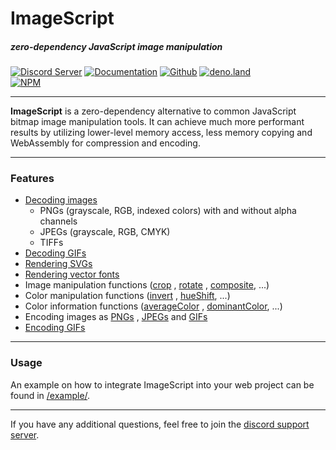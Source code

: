 # ImageScript
##### zero-dependency JavaScript image manipulation
[![Discord Server](https://img.shields.io/discord/691713541262147687.svg?label=Discord&logo=discord&logoColor=ffffff&color=7389D8&labelColor=6A7EC2&style=for-the-badge)](https://discord.gg/8hPrwAH)
[![Documentation](https://img.shields.io/badge/Documentationn-informational?style=for-the-badge)](https://oss-is.dreadful.tech/)
[![Github](https://img.shields.io/badge/Github-Repository-181717?logo=github&style=for-the-badge)](https://github.com/matmen/ImageScript)
[![deno.land](https://img.shields.io/badge/deno.land-181717?logo=deno&style=for-the-badge)](https://deno.land/x/imagescript)  
[![NPM](https://nodei.co/npm/imagescript.png)](https://www.npmjs.com/package/imagescript)

---

**ImageScript** is a zero-dependency alternative to common JavaScript bitmap image manipulation tools.
It can achieve much more performant results by utilizing lower-level memory access, less memory copying and WebAssembly for compression and encoding.

---

### Features
- [Decoding images](https://oss-is.dreadful.tech/classes/_imagescript_._imagescript_-1.image.html#decode)
  - PNGs (grayscale, RGB, indexed colors) with and without alpha channels
  - JPEGs (grayscale, RGB, CMYK)
  - TIFFs
- [Decoding GIFs](https://oss-is.dreadful.tech/classes/_imagescript_._imagescript_-1.gif.html#decode)
- [Rendering SVGs](https://oss-is.dreadful.tech/classes/_imagescript_._imagescript_-1.image.html#rendersvg)
- [Rendering vector fonts](https://oss-is.dreadful.tech/classes/_imagescript_._imagescript_-1.image.html#rendertext)
- Image manipulation
  functions ([crop](https://oss-is.dreadful.tech/classes/_imagescript_._imagescript_-1.image.html#crop)
  , [rotate](https://oss-is.dreadful.tech/classes/_imagescript_._imagescript_-1.image.html#rotate)
  , [composite](https://oss-is.dreadful.tech/classes/_imagescript_._imagescript_-1.image.html#composite), ...)
- Color manipulation
  functions ([invert](https://oss-is.dreadful.tech/classes/_imagescript_._imagescript_-1.image.html#invert)
  , [hueShift](https://oss-is.dreadful.tech/classes/_imagescript_._imagescript_-1.image.html#hueshift), ...)
- Color information
  functions ([averageColor](https://oss-is.dreadful.tech/classes/_imagescript_._imagescript_-1.image.html#averagecolor)
  , [dominantColor](https://oss-is.dreadful.tech/classes/_imagescript_._imagescript_-1.image.html#dominantcolor), ...)
- Encoding images as [PNGs](https://oss-is.dreadful.tech/classes/_imagescript_._imagescript_-1.image.html#encode)
  , [JPEGs](https://oss-is.dreadful.tech/classes/_imagescript_._imagescript_-1.image.html#encodejpeg)
  and [GIFs](https://oss-is.dreadful.tech/classes/_imagescript_.gif.html#encode)
- [Encoding GIFs](https://oss-is.dreadful.tech/classes/_imagescript_._imagescript_-1.gif.html#encode)

---

### Usage

An example on how to integrate ImageScript into your web project can be found in [/example/](/example/).

---

If you have any additional questions, feel free to join the [discord support server](https://discord.gg/8hPrwAH).
